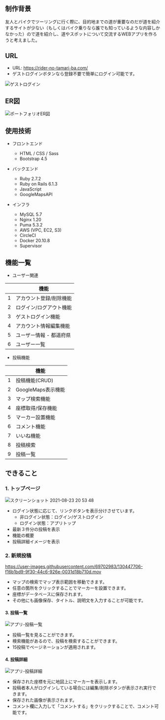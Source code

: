 ## 制作背景
友人とバイクでツーリングに行く際に、目的地までの道が重要なのだが道を紹介するサイトが少ない（もしくはバイク乗りなら誰でも知っているような内容しかなかった）ので道を紹介し、道やスポットについて交流するWEBアプリを作ろうと考えました。

## URL
- URL: https://rider-no-tamari-ba.com/
- ゲストログインボタンなら登録不要で簡単にログイン可能です。

![ゲストログイン](https://user-images.githubusercontent.com/69702983/130439157-051937c9-efc2-49b5-b941-7c73497365d0.png)

## ER図
![ポートフォリオER図](https://user-images.githubusercontent.com/69702983/130440332-86dde1df-99c4-4bcb-8550-358d5d629be6.png)

## 使用技術
- フロントエンド
  - HTML / CSS / Sass 
  - Bootstrap 4.5

- バックエンド
  - Ruby 2.7.2
  - Ruby on Rails 6.1.3
  - JavaScript
  - GoogleMapsAPI

- インフラ
  - MySQL 5.7
  - Nginx 1.20
  - Puma 5.3.2
  - AWS (VPC, EC2, S3)
  - CircleCI
  - Docker 20.10.8
  - Supervisor

## 機能一覧

- ユーザー関連

||機能|
|---|---|
|1|アカウント登録/削除機能|
|2|ログイン/ログアウト機能|
|3|ゲストログイン機能|
|4|アカウント情報編集機能|
|5|ユーザー情報 - 都道府県|
|6|ユーザー一覧|

- 投稿機能

||機能|
|---|---|
|1|投稿機能(CRUD)|
|2|GoogleMaps表示機能|
|3|マップ検索機能|
|4|座標取得/保存機能|
|5|マーカー設置機能|
|6|コメント機能|
|7|いいね機能|
|8|投稿検索|
|9|投稿一覧|


## できること
### 1. トップページ
![スクリーンショット 2021-08-23 20 53 48](https://user-images.githubusercontent.com/69702983/130442882-1876d3c2-d021-4798-b48c-4179305fb186.png)

- ログイン状態に応じて、リンクボタンを表示分けさせています。
  - 非ログイン状態：ログイン/ゲストログイン
  - ログイン状態：アプリトップ
- 最新３件分の投稿を表示
- 機能の概要
- 投稿詳細イメージを表示

### 2. 新規投稿
https://user-images.githubusercontent.com/69702983/130447706-f16b1bd9-9f30-44c6-926e-0031d18b710d.mov

- マップの検索でマップ表示範囲を移動できます。
- 任意の箇所をクリックすることでマーカーを設置できます。
- 座標がデータベースに保存されます。
- その他にも画像保存、タイトル、説明文を入力することが可能です。

#### 3. 投稿一覧
![アプリ-投稿一覧](https://user-images.githubusercontent.com/69702983/130445709-5383cc3e-072e-4203-85de-19bf92bb0ca3.png)

- 投稿一覧を見ることができます。
- 検索機能があるので、投稿を検索することができます。
- 15投稿でページネーションが適用されます。

#### 4. 投稿詳細
![アプリ-投稿詳細](https://user-images.githubusercontent.com/69702983/130446101-b26d8662-cb85-4951-9e97-cef2c979a466.png)

- 保存された座標を元に地図上にマーカーを表示します。
- 投稿者本人がログインしている場合には編集/削除ボタンが表示され実行できます。
- 保存された画像が表示されます。
- コメント欄に入力して「コメントする」をクリックすることで、コメント可能です。
